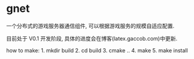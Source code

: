 gnet
====

一个分布式的游戏服务器通信组件, 可以根据游戏服务的规模自适应配置.

目前处于 V0.1 开发阶段, 具体的进度会在博客(latex.gaccob.com)中更新.

how to make:
    1. mkdir build
    2. cd build
    3. cmake ..
    4. make
    5. make install

